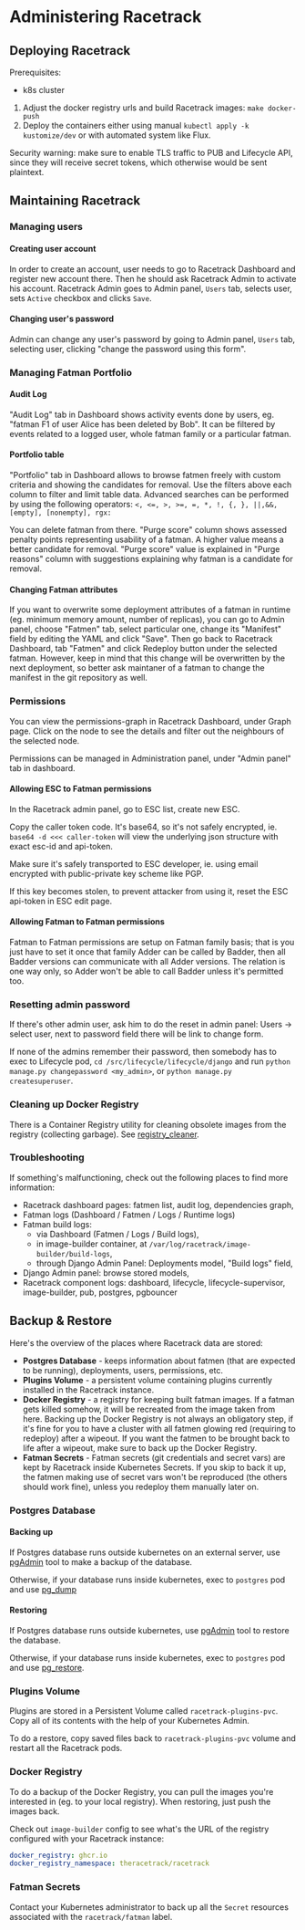 # Administering Racetrack

## Deploying Racetrack

Prerequisites:

- k8s cluster

1. Adjust the docker registry urls and build Racetrack images: `make docker-push`
2. Deploy the containers either using manual `kubectl apply -k kustomize/dev`
or with automated system like Flux.

Security warning: make sure to enable TLS traffic to PUB and Lifecycle API, since
they will receive secret tokens, which otherwise would be sent plaintext.

## Maintaining Racetrack

### Managing users

#### Creating user account
In order to create an account, 
user needs to go to Racetrack Dashboard and register new account there.
Then he should ask Racetrack Admin to activate his account.
Racetrack Admin goes to Admin panel, `Users` tab, selects user, 
sets `Active` checkbox and clicks `Save`.

#### Changing user's password
Admin can change any user's password by going to Admin panel, `Users` tab, 
selecting user, clicking "change the password using this form".


### Managing Fatman Portfolio

#### Audit Log
"Audit Log" tab in Dashboard shows activity events done by users,
eg. "fatman F1 of user Alice has been deleted by Bob".
It can be filtered by events related to a logged user,
whole fatman family or a particular fatman.

#### Portfolio table
"Portfolio" tab in Dashboard allows to browse fatmen freely
with custom criteria and showing the candidates for removal.
Use the filters above each column to filter and limit table data. 
Advanced searches can be performed by using the following operators:
`<, <=, >, >=, =, *, !, {, }, ||,&&, [empty], [nonempty], rgx:`

You can delete fatman from there.
"Purge score" column shows assessed penalty points representing usability of a fatman.
A higher value means a better candidate for removal.
"Purge score" value is explained in "Purge reasons" column
with suggestions explaining why fatman is a candidate for removal.

#### Changing Fatman attributes
If you want to overwrite some deployment attributes of a fatman in runtime 
(eg. minimum memory amount, number of replicas),
you can go to Admin panel, choose "Fatmen" tab, select particular one,
change its "Manifest" field by editing the YAML and click "Save".
Then go back to Racetrack Dashboard, tab "Fatmen" and click Redeploy button under the selected fatman.
However, keep in mind that this change will be overwritten by the next deployment,
so better ask maintaner of a fatman to change the manifest in the git repository as well.

### Permissions

You can view the permissions-graph in Racetrack Dashboard, under Graph page.
Click on the node to see the details and filter out the neighbours of the selected node.

Permissions can be managed in Administration panel, under "Admin panel" tab in dashboard.

#### Allowing ESC to Fatman permissions

In the Racetrack admin panel, go to ESC list, create new ESC.

Copy the caller token code. It's base64, so it's not safely encrypted, ie.
`base64 -d <<< caller-token` will view the underlying json structure
with exact esc-id and api-token.

Make sure it's safely transported to ESC developer, ie. using email encrypted with
public-private key scheme like PGP.

If this key becomes stolen, to prevent attacker from using it, reset the ESC api-token
in ESC edit page.


#### Allowing Fatman to Fatman permissions

Fatman to Fatman permissions are setup on Fatman family basis; that is you just
have to set it once that family Adder can be called by Badder, then all Badder
versions can communicate with all Adder versions. The relation is one way only,
so Adder won't be able to call Badder unless it's permitted too.

### Resetting admin password

If there's other admin user, ask him to do the reset in admin panel:
Users -> select user, next to password field there will be link to change form.

If none of the admins remember their password, then somebody has to exec
to Lifecycle pod, `cd /src/lifecycle/lifecycle/django` and run 
`python manage.py changepassword <my_admin>`, or `python manage.py createsuperuser`.

### Cleaning up Docker Registry

There is a Container Registry utility for cleaning obsolete images from the registry
(collecting garbage).
See [registry_cleaner](../utils/registry_cleaner/README.md).


### Troubleshooting
If something's malfunctioning, check out the following places to find more information:

- Racetrack dashboard pages: fatmen list, audit log, dependencies graph,
- Fatman logs (Dashboard / Fatmen / Logs / Runtime logs)
- Fatman build logs:
    - via Dashboard (Fatmen / Logs / Build logs),
    - in image-builder container, at `/var/log/racetrack/image-builder/build-logs`,
    - through Django Admin Panel: Deployments model, "Build logs" field,
- Django Admin panel: browse stored models,
- Racetrack component logs: dashboard, lifecycle, lifecycle-supervisor, image-builder, pub, postgres, pgbouncer


## Backup & Restore

Here's the overview of the places where Racetrack data are stored:  
- **Postgres Database** - keeps information about fatmen
  (that are expected to be running), deployments, users, permissions, etc.
- **Plugins Volume** - a persistent volume containing plugins 
  currently installed in the Racetrack instance.
- **Docker Registry** - a registry for keeping built fatman images.
  If a fatman gets killed somehow, it will be recreated from the image taken from here.
  Backing up the Docker Registry is not always an obligatory step,
  if it's fine for you to have a cluster with all fatmen glowing red (requiring to redeploy) after a wipeout.
  If you want the fatmen to be brought back to life after a wipeout,
  make sure to back up the Docker Registry.
- **Fatman Secrets** - Fatman secrets (git credentials and secret vars) 
  are kept by Racetrack inside Kubernetes Secrets.
  If you skip to back it up, the fatmen making use of secret vars 
  won't be reproduced (the others should work fine),
  unless you redeploy them manually later on.

### Postgres Database
#### Backing up
If Postgres database runs outside kubernetes on an external server,
use [pgAdmin](https://www.pgadmin.org/docs/pgadmin4/development/backup_and_restore.html)
tool to make a backup of the database.

Otherwise, if your database runs inside kubernetes, 
exec to `postgres` pod and use [pg_dump](https://www.postgresql.org/docs/current/app-pgdump.html)

#### Restoring
If Postgres database runs outside kubernetes,
use [pgAdmin](https://www.pgadmin.org/docs/pgadmin4/development/backup_and_restore.html)
tool to restore the database.

Otherwise, if your database runs inside kubernetes, 
exec to `postgres` pod and use [pg_restore](https://www.postgresql.org/docs/current/app-pgrestore.html). 

### Plugins Volume
Plugins are stored in a Persistent Volume called `racetrack-plugins-pvc`.
Copy all of its contents with the help of your Kubernetes Admin.

To do a restore, copy saved files back to `racetrack-plugins-pvc` 
volume and restart all the Racetrack pods.

### Docker Registry
To do a backup of the Docker Registry, you can pull the images you're interested in (eg. to your local registry).
When restoring, just push the images back.

Check out `image-builder` config to see what's the URL of the registry configured with your Racetrack instance:
```yaml
docker_registry: ghcr.io
docker_registry_namespace: theracetrack/racetrack
```

### Fatman Secrets
Contact your Kubernetes administrator to back up all the `Secret` resources
associated with the `racetrack/fatman` label.
